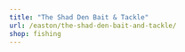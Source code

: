 ```yaml
---
title: "The Shad Den Bait & Tackle"
url: /easton/the-shad-den-bait-and-tackle/
shop: fishing
---
```

